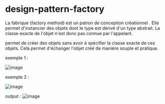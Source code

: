 # design-pattern-factory

La fabrique (factory method) est un patron de conception créationnel . Elle permet d'instancier des objets dont le type est dérivé d'un type abstrait. La classe exacte de l'objet n'est donc pas connue par l'appelant.

permet de créer des objets sans avoir à spécifier la classe exacte de ces objets. Cela permet d'échanger l'objet créé de manière souple et pratique.

exemple 1 :

![image](https://user-images.githubusercontent.com/36199753/151707632-3bb70976-9e74-4b6e-b2a1-81bfa7b4022a.png)

exemple 2 : 

![image](https://user-images.githubusercontent.com/36199753/151707545-37e6e845-41c6-4b7a-aa6d-2c9025e98085.png)

output : 
![image](https://user-images.githubusercontent.com/36199753/151707539-5f43f90b-3e96-4acc-92e3-364c4b0bdfbe.png)
